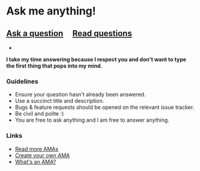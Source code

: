 # Ask me anything!

## [Ask a question](../../issues/new) &nbsp;&nbsp;&nbsp; [Read questions](../../issues?q=is%3Aissue+is%3Aclosed)

-

**I take my time answering because I respect you and don't want to type the first thing that pops into my mind.**

### Guidelines

- Ensure your question hasn't already been answered.
- Use a succinct title and description.
- Bugs & feature requests should be opened on the relevant issue tracker.
- Be civil and polite :)
- You are free to ask anything and I am free to answer anything.

### Links

- [Read more AMAs](https://github.com/sindresorhus/amas)
- [Create your own AMA](https://github.com/sindresorhus/amas/blob/master/create-ama.md)
- [What's an AMA?](https://en.wikipedia.org/wiki/Reddit#IAmA_and_AMA)
